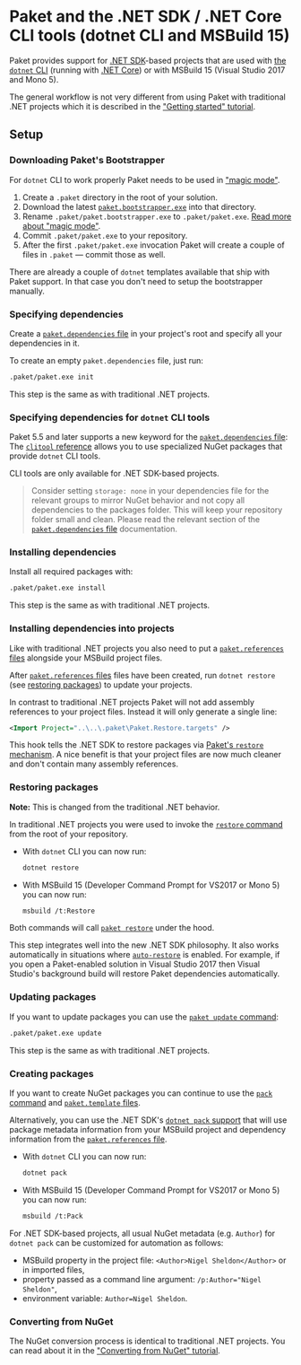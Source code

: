 # Paket and the .NET SDK / .NET Core CLI tools (dotnet CLI and MSBuild 15)

Paket provides support for [.NET SDK](https://github.com/dotnet/sdk)-based
projects that are used with [the `dotnet` CLI](https://github.com/dotnet/cli)
(running with [.NET Core](https://github.com/dotnet/core)) or with MSBuild 15
(Visual Studio 2017 and Mono 5).

The general workflow is not very different from using Paket with traditional
.NET projects which it is described in the
["Getting started" tutorial](getting-started.html).

## Setup

### Downloading Paket's Bootstrapper

For `dotnet` CLI to work properly Paket needs to be used in
["magic mode"](bootstrapper.html#Magic-mode).

1. Create a `.paket` directory in the root of your solution.
1. Download the latest
   [`paket.bootstrapper.exe`](https://github.com/fsprojects/Paket/releases/latest)
   into that directory.
1. Rename `.paket/paket.bootstrapper.exe` to `.paket/paket.exe`.
   [Read more about "magic mode"](bootstrapper.html#Magic-mode).
1. Commit `.paket/paket.exe` to your repository.
1. After the first `.paket/paket.exe` invocation Paket will create a couple of
   files in `.paket` — commit those as well.

There are already a couple of `dotnet` templates available that ship with Paket
support. In that case you don't need to setup the bootstrapper manually.

### Specifying dependencies

Create a [`paket.dependencies` file](dependencies-file.html) in your project's
root and specify all your dependencies in it.

To create an empty `paket.dependencies` file, just run:

```sh
.paket/paket.exe init
```

This step is the same as with traditional .NET projects.

### Specifying dependencies for `dotnet` CLI tools

Paket 5.5 and later supports a new keyword for the
[`paket.dependencies` file](dependencies-file.html): The
[`clitool` reference](nuget-dependencies.html#Special-case-CLI-tools)
allows you to use specialized NuGet packages that provide `dotnet` CLI tools.

CLI tools are only available for .NET SDK-based projects.

> Consider setting `storage: none` in your dependencies file for the relevant groups to mirror NuGet behavior and
> not copy all dependencies to the packages folder. This will keep your repository folder small and clean.
> Please read the relevant section of the [`paket.dependencies` file](dependencies-file.html) documentation.

### Installing dependencies

Install all required packages with:

```sh
.paket/paket.exe install
```

This step is the same as with traditional .NET projects.

### Installing dependencies into projects

Like with traditional .NET projects you also need to put a
[`paket.references` files](references-files.html) alongside your MSBuild project
files.

After [`paket.references` files](references-files.html) files have been created,
run `dotnet restore` (see
[restoring packages](paket-and-dotnet-cli.html#Restoring-packages)) to update
your projects.

In contrast to traditional .NET projects Paket will not add assembly references
to your project files. Instead it will only generate a single line:

```xml
<Import Project="..\..\.paket\Paket.Restore.targets" />
```

This hook tells the .NET SDK to restore packages via
[Paket's `restore` mechanism](paket-restore.html). A nice benefit is that your
project files are now much cleaner and don't contain many assembly references.

### Restoring packages

**Note:** This is changed from the traditional .NET behavior.

In traditional .NET projects you were used to invoke the
[`restore` command](paket-restore.html) from the root of your repository.

* With `dotnet` CLI you can now run:

  ```sh
  dotnet restore
  ```

* With MSBuild 15 (Developer Command Prompt for VS2017 or Mono 5) you can now
  run:

  ```sh
  msbuild /t:Restore
  ```

Both commands will call [`paket restore`](paket-restore.html) under the hood.

This step integrates well into the new .NET SDK philosophy. It also works
automatically in situations where [`auto-restore`](paket-auto-restore.html) is
enabled. For example, if you open a Paket-enabled solution in Visual Studio 2017
then Visual Studio's background build will restore Paket dependencies
automatically.

### Updating packages

If you want to update packages you can use the
[`paket update` command](paket-update.html):

```sh
.paket/paket.exe update
```

This step is the same as with traditional .NET projects.

### Creating packages

If you want to create NuGet packages you can continue to use the
[`pack` command](paket-pack.html) and
[`paket.template` files](template-files.html).

Alternatively, you can use the .NET SDK's
[`dotnet pack` support](https://docs.microsoft.com/en-us/dotnet/core/tools/dotnet-pack)
that will use package metadata information from your MSBuild project and
dependency information from the
[`paket.references` file](references-files.html).

* With `dotnet` CLI you can now run:

  ```sh
  dotnet pack
  ```

* With MSBuild 15 (Developer Command Prompt for VS2017 or Mono 5) you can now
  run:

  ```sh
  msbuild /t:Pack
  ```

For .NET SDK-based projects, all usual NuGet metadata (e.g. `Author`) for
`dotnet pack` can be customized for automation as follows:

* MSBuild property in the project file: `<Author>Nigel Sheldon</Author>` or in
  imported files,
* property passed as a command line argument: `/p:Author="Nigel Sheldon"`,
* environment variable: `Author=Nigel Sheldon`.

### Converting from NuGet

The NuGet conversion process is identical to traditional .NET projects. You can
read about it in the
["Converting from NuGet" tutorial](convert-from-nuget-tutorial.html).
